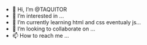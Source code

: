 - 👋 Hi, I’m @TAQUITOR
- 👀 I’m interested in ...
- 🌱 I’m currently learning html and css eventualy js...
- 💞️ I’m looking to collaborate on ...
- 📫 How to reach me ...

<!---
TAQUITOR/TAQUITOR is a ✨ special ✨ repository because its `README.md` (this file) appears on your GitHub profile.
You can click the Preview link to take a look at your changes.
--->
